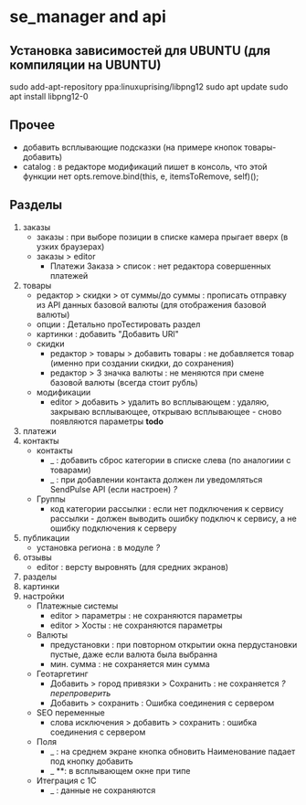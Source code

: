 # se_manager and api

## Установка зависимостей для UBUNTU (для компиляции на UBUNTU)
sudo add-apt-repository ppa:linuxuprising/libpng12
sudo apt update
sudo apt install libpng12-0


## Прочее

- добавить всплывающие подсказки (на примере кнопок товары-добавить)
- catalog : в редакторе модификаций пишет в консоль, что этой функции нет opts.remove.bind(this, e, itemsToRemove, self)();

## Разделы

1. заказы
    * заказы                                : при выборе позиции в списке камера прыгает вверх (в узких браузерах)
    - заказы > editor
        * Платежи Заказа > список           : нет редактора совершенных платежей
2. товары
    * редактор > скидки > от суммы/до суммы : прописать отправку из API данных базовой валюты (для отображения базовой валюты)
    * опции                                 : Детально проТестировать раздел
    * картинки                              : добавить "Добавить URl"
    - скидки
        * редактор > товары > добавить товары : не добавляется товар (именно при создании скидки, до сохранения)
        * редактор > 3 значка валюты        : не меняются при смене базовой валюты (всегда стоит рубль)
    - модификации
        * editor > добавить > удалить во всплывающем : удаляю, закрываю всплывающее, открываю всплывающее - сново появляются параметры **todo**
3. платежи
4. контакты
    - контакты
        * _                                 : добавить сброс категории в списке слева (по аналогиии с товарами)
        * _                                 : при добавлении контакта должен ли уведомляться SendPulse API (если настроен) *?*
    - Группы
        * код категории рассылки            : если нет подключения к сервису рассылки - должен выводить ошибку подключ к сервису, а не ошибку подключения к серверу
5. публикации
    * установка региона                     : в модуле *?*
6. отзывы
    * editor                                : версту выровнять (для средних экранов)
7. разделы
8. картинки
9. настройки
    - Платежные системы
        * editor > параметры                        : не сохраняются параметры
        * editor > Хосты                            : не сохраняются параметры
    - Валюты
        * предустановки                             : при повторном открытии окна пердустановки пустые, даже если валюта была выбранна
        * мин. сумма                                : не сохраняется мин сумма
    - Геотаргетинг
        * Добавить > город привязки > Сохранить     : не сохраняется *? перепроверить*
        * Добавить > сохранить                      : Ошибка соединения с сервером
    - SEO переменные
        * слова исключения > добавить > сохранить   : ошибка соединения с сервером
    - Поля
        * _                                 : на среднем экране кнопка обновить Наименование падает под кнопку добавить
        * _                                 **: в всплывающем окне при типе     
    - Итеграция с 1С
        * _                                 : данные не сохраняются